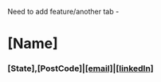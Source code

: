 Need to add feature/another tab - <h1>[Name]</h1>
<h3>[State],[PostCode]|<a href="mailto:[email]">[email]</a>|<a href="[linkedIn]">[linkedIn]</a></h3>
